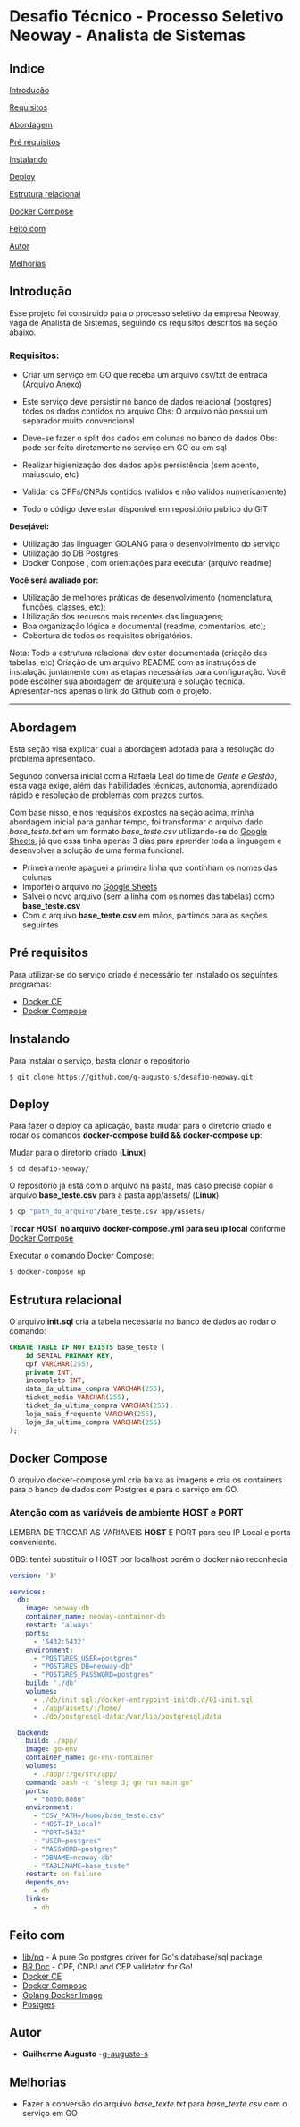 # Desafio Técnico - Processo Seletivo Neoway - Analista de Sistemas


## Indice
[Introdução](#introdução)

[Requisitos](#requisitos)

[Abordagem](#abordagem)

[Pré requisitos](#pré-requisitos)

[Instalando](#instalando)

[Deploy](#deploy)

[Estrutura relacional](#estrutura-relacional)

[Docker Compose](#docker-compose)

[Feito com](#feito-com)

[Autor](#autor)

[Melhorias](#melhorias)


## Introdução

Esse projeto foi construido para o processo seletivo da empresa Neoway, vaga de Analista de Sistemas, seguindo os requisitos descritos na seção abaixo.


### Requisitos:
- Criar um serviço em GO que receba um arquivo csv/txt de entrada (Arquivo Anexo)
- Este serviço deve persistir no banco de dados relacional (postgres) todos os dados contidos no arquivo
  Obs: O arquivo não possui um separador muito convencional
 
- Deve-se fazer o split dos dados em colunas no banco de dados
 Obs: pode ser feito diretamente no serviço em GO ou em sql
 
- Realizar higienização dos dados após persistência (sem acento, maiusculo, etc)
- Validar os CPFs/CNPJs contidos (validos e não validos numericamente)
- Todo o código deve estar disponível em repositório publico do GIT
 
**Desejável:**
- Utilização das linguagen GOLANG para o desenvolvimento do serviço
- Utilização do DB Postgres
- Docker Conpose , com orientações para executar (arquivo readme) 

**Você será avaliado por:**
- Utilização de melhores práticas de desenvolvimento (nomenclatura, funções, classes, etc);
- Utilização dos recursos mais recentes das linguagens;
- Boa organização lógica e documental (readme, comentários, etc);
- Cobertura de todos os requisitos obrigatórios.

Nota:
Todo a estrutura relacional dev estar documentada (criação das tabelas, etc)
Criação de um arquivo README com as instruções de instalação juntamente com as etapas necessárias para configuração.
Você pode escolher sua abordagem de arquitetura e solução técnica.
Apresentar-nos apenas o link do Github com o projeto.

___


## Abordagem

Esta seção visa explicar qual a abordagem adotada para a resolução do problema apresentado. 

Segundo conversa inicial com a Rafaela Leal do time de *Gente e Gestão*, essa vaga exige, além das habilidades técnicas, autonomia, aprendizado rápido e resolução de problemas com prazos curtos. 

Com base nisso, e nos requisitos expostos na seção acima, minha abordagem inicial para ganhar tempo, foi transformar o arquivo dado *base_teste.txt* em um formato *base_teste.csv* utilizando-se do [Google Sheets](https://www.google.com/sheets/about/), já que essa tinha apenas 3 dias para aprender toda a linguagem e desenvolver a solução de uma forma funcional. 

- Primeiramente apaguei a primeira linha que continham os nomes das colunas
- Importei o arquivo no [Google Sheets](https://www.google.com/sheets/about/)
- Salvei o novo arquivo (sem a linha com os nomes das tabelas) como **base_teste.csv**
- Com o arquivo **base_teste.csv** em mãos, partimos para as seções seguintes

## Pré requisitos

Para utilizar-se do serviço criado é necessário ter instalado os seguintes programas:

* [Docker CE](https://docs.docker.com/install/)
* [Docker Compose](https://docs.docker.com/compose/install/)

## Instalando

Para instalar o serviço, basta clonar o repositorio

``` shell
$ git clone https://github.com/g-augusto-s/desafio-neoway.git
```

## Deploy

Para fazer o deploy da aplicação, basta mudar para o diretorio criado e rodar os comandos **docker-compose build && docker-compose up**:

Mudar para o diretorio criado (**Linux**)

``` shell
$ cd desafio-neoway/
```

O repositorio já está com o arquivo na pasta, mas caso precise copiar o arquivo **base_teste.csv** para a pasta app/assets/ (**Linux**)

``` bash
$ cp "path_do_arquivo"/base_teste.csv app/assets/
```
**Trocar HOST no arquivo docker-compose.yml para seu ip local** conforme [Docker Compose](#docker-compose)

Executar o comando Docker Compose:
``` bash
$ docker-compose up
```

## Estrutura relacional
O arquivo **init.sql** cria a tabela necessaria no banco de dados ao rodar o comando:

``` sql
CREATE TABLE IF NOT EXISTS base_teste (
    id SERIAL PRIMARY KEY,
    cpf VARCHAR(255),
    private INT,  
    incompleto INT,
    data_da_ultima_compra VARCHAR(255),
    ticket_medio VARCHAR(255),
    ticket_da_ultima_compra VARCHAR(255),
    loja_mais_frequente VARCHAR(255),
    loja_da_ultima_compra VARCHAR(255)
);
```
## Docker Compose

O arquivo docker-compose.yml cria baixa as imagens e cria os containers para o banco de dados com Postgres e para o serviço em GO.

### Atenção com as variáveis de ambiente HOST e PORT

LEMBRA DE TROCAR AS VARIAVEIS **HOST** E PORT para seu IP Local e porta conveniente.

OBS: tentei substituir o HOST por localhost porém o docker não reconhecia

``` yml
version: '3'

services:
  db:
    image: neoway-db
    container_name: neoway-container-db
    restart: 'always'
    ports:
      - '5432:5432'
    environment:
      - "POSTGRES_USER=postgres"
      - "POSTGRES_DB=neoway-db"
      - "POSTGRES_PASSWORD=postgres"
    build: './db'
    volumes:
      - ./db/init.sql:/docker-entrypoint-initdb.d/01-init.sql
      - ./app/assets/:/home/
      - ./db/postgresql-data:/var/lib/postgresql/data

  backend:
    build: ./app/
    image: go-env
    container_name: go-env-container
    volumes:
      - ./app/:/go/src/app/
    command: bash -c "sleep 3; go run main.go"
    ports:
      - "8080:8080"
    environment:
      - "CSV_PATH=/home/base_teste.csv"
      - "HOST=IP_Local"
      - "PORT=5432"
      - "USER=postgres"
      - "PASSWORD=postgres"
      - "DBNAME=neoway-db"
      - "TABLENAME=base_teste"
    restart: on-failure
    depends_on:
      - db
    links:
      - db
```

## Feito com

* [lib/pq](https://github.com/lib/pq) - A pure Go postgres driver for Go's database/sql package
* [BR Doc](https://github.com/Nhanderu/brdoc) - CPF, CNPJ and CEP validator for Go!
* [Docker CE](https://docs.docker.com/install/)
* [Docker Compose](https://docs.docker.com/compose/install/)
* [Golang Docker Image](https://hub.docker.com/_/golang)
* [Postgres](https://hub.docker.com/_/postgres)

## Autor 

* **Guilherme Augusto** -[g-augusto-s](https://github.com/g-augusto-s/)

## Melhorias

* Fazer a conversão do arquivo *base_texte.txt* para *base_texte.csv* com o serviço em GO